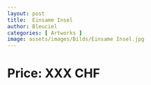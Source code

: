 ```yaml
---
layout: post
title:  Einsame Insel
author: Bleuciel
categories: [ Artworks ]
image: assets/images/Bilds/Einsame Insel.jpg
---
```

# Price: XXX CHF
